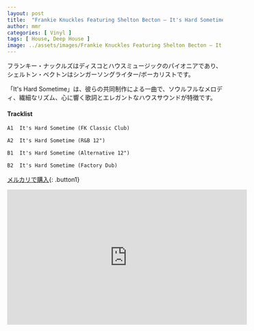 ```yaml
---
layout: post
title:  "Frankie Knuckles Featuring Shelton Becton – It's Hard Sometime"
author: mmr
categories: [ Vinyl ]
tags: [ House, Deep House ]
image: ../assets/images/Frankie Knuckles Featuring Shelton Becton – It's Hard Sometime.jpg
---
```


フランキー・ナックルズはディスコとハウスミュージックのパイオニアであり、シェルトン・ベクトンはシンガーソングライター/ボーカリストです。

「It's Hard Sometime」は、彼らの共同制作による一曲で、ソウルフルなメロディ、繊細なリズム、心に響く歌詞とエレガントなハウスサウンドが特徴です。

#### Tracklist
```md
A1  It's Hard Sometime (FK Classic Club)

A2  It's Hard Sometime (R&B 12")

B1  It's Hard Sometime (Alternative 12")

B2  It's Hard Sometime (Factory Dub)
```

[メルカリで購入](https://jp.mercari.com/item/m27871104265?afid=6142608987){: .button1}

<iframe width="560" height="315" src="https://www.youtube.com/embed/psIVHuHxyLo?si=fV61Phs_-LUJd78Z" title="YouTube video player" frameborder="0" allow="accelerometer; autoplay; clipboard-write; encrypted-media; gyroscope; picture-in-picture; web-share" referrerpolicy="strict-origin-when-cross-origin" allowfullscreen></iframe>